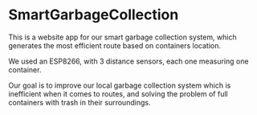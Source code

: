 # SmartGarbageCollection
This is a website app for our smart garbage collection system, which generates the most efficient route based on containers location.

We used an ESP8266, with 3 distance sensors, each one measuring one container.

Our goal is to improve our local garbage collection system which is inefficient when it comes to routes, and solving the problem of full containers with trash in their surroundings.
